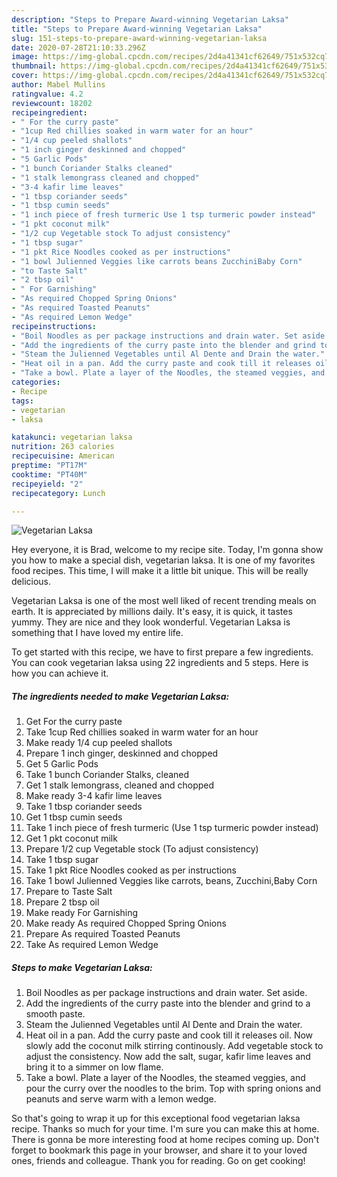 ```yaml
---
description: "Steps to Prepare Award-winning Vegetarian Laksa"
title: "Steps to Prepare Award-winning Vegetarian Laksa"
slug: 151-steps-to-prepare-award-winning-vegetarian-laksa
date: 2020-07-28T21:10:33.296Z
image: https://img-global.cpcdn.com/recipes/2d4a41341cf62649/751x532cq70/vegetarian-laksa-recipe-main-photo.jpg
thumbnail: https://img-global.cpcdn.com/recipes/2d4a41341cf62649/751x532cq70/vegetarian-laksa-recipe-main-photo.jpg
cover: https://img-global.cpcdn.com/recipes/2d4a41341cf62649/751x532cq70/vegetarian-laksa-recipe-main-photo.jpg
author: Mabel Mullins
ratingvalue: 4.2
reviewcount: 18202
recipeingredient:
- " For the curry paste"
- "1cup Red chillies soaked in warm water for an hour"
- "1/4 cup peeled shallots"
- "1 inch ginger deskinned and chopped"
- "5 Garlic Pods"
- "1 bunch Coriander Stalks cleaned"
- "1 stalk lemongrass cleaned and chopped"
- "3-4 kafir lime leaves"
- "1 tbsp coriander seeds"
- "1 tbsp cumin seeds"
- "1 inch piece of fresh turmeric Use 1 tsp turmeric powder instead"
- "1 pkt coconut milk"
- "1/2 cup Vegetable stock To adjust consistency"
- "1 tbsp sugar"
- "1 pkt Rice Noodles cooked as per instructions"
- "1 bowl Julienned Veggies like carrots beans ZucchiniBaby Corn"
- "to Taste Salt"
- "2 tbsp oil"
- " For Garnishing"
- "As required Chopped Spring Onions"
- "As required Toasted Peanuts"
- "As required Lemon Wedge"
recipeinstructions:
- "Boil Noodles as per package instructions and drain water. Set aside."
- "Add the ingredients of the curry paste into the blender and grind to a smooth paste."
- "Steam the Julienned Vegetables until Al Dente and Drain the water."
- "Heat oil in a pan. Add the curry paste and cook till it releases oil. Now slowly add the coconut milk stirring continously. Add vegetable stock to adjust the consistency. Now add the salt, sugar, kafir lime leaves and bring it to a simmer on low flame."
- "Take a bowl. Plate a layer of the Noodles, the steamed veggies, and pour the curry over the noodles to the brim. Top with spring onions and peanuts and serve warm with a lemon wedge."
categories:
- Recipe
tags:
- vegetarian
- laksa

katakunci: vegetarian laksa 
nutrition: 263 calories
recipecuisine: American
preptime: "PT17M"
cooktime: "PT40M"
recipeyield: "2"
recipecategory: Lunch

---
```



![Vegetarian Laksa](https://img-global.cpcdn.com/recipes/2d4a41341cf62649/751x532cq70/vegetarian-laksa-recipe-main-photo.jpg)

Hey everyone, it is Brad, welcome to my recipe site. Today, I'm gonna show you how to make a special dish, vegetarian laksa. It is one of my favorites food recipes. This time, I will make it a little bit unique. This will be really delicious.

Vegetarian Laksa is one of the most well liked of recent trending meals on earth. It is appreciated by millions daily. It's easy, it is quick, it tastes yummy. They are nice and they look wonderful. Vegetarian Laksa is something that I have loved my entire life.




To get started with this recipe, we have to first prepare a few ingredients. You can cook vegetarian laksa using 22 ingredients and 5 steps. Here is how you can achieve it.

<!--inarticleads1-->

##### The ingredients needed to make Vegetarian Laksa:

1. Get  For the curry paste
1. Take 1cup Red chillies soaked in warm water for an hour
1. Make ready 1/4 cup peeled shallots
1. Prepare 1 inch ginger, deskinned and chopped
1. Get 5 Garlic Pods
1. Take 1 bunch Coriander Stalks, cleaned
1. Get 1 stalk lemongrass, cleaned and chopped
1. Make ready 3-4 kafir lime leaves
1. Take 1 tbsp coriander seeds
1. Get 1 tbsp cumin seeds
1. Take 1 inch piece of fresh turmeric (Use 1 tsp turmeric powder instead)
1. Get 1 pkt coconut milk
1. Prepare 1/2 cup Vegetable stock (To adjust consistency)
1. Take 1 tbsp sugar
1. Take 1 pkt Rice Noodles cooked as per instructions
1. Take 1 bowl Julienned Veggies like carrots, beans, Zucchini,Baby Corn
1. Prepare to Taste Salt
1. Prepare 2 tbsp oil
1. Make ready  For Garnishing
1. Make ready As required Chopped Spring Onions
1. Prepare As required Toasted Peanuts
1. Take As required Lemon Wedge




<!--inarticleads2-->

##### Steps to make Vegetarian Laksa:

1. Boil Noodles as per package instructions and drain water. Set aside.
1. Add the ingredients of the curry paste into the blender and grind to a smooth paste.
1. Steam the Julienned Vegetables until Al Dente and Drain the water.
1. Heat oil in a pan. Add the curry paste and cook till it releases oil. Now slowly add the coconut milk stirring continously. Add vegetable stock to adjust the consistency. Now add the salt, sugar, kafir lime leaves and bring it to a simmer on low flame.
1. Take a bowl. Plate a layer of the Noodles, the steamed veggies, and pour the curry over the noodles to the brim. Top with spring onions and peanuts and serve warm with a lemon wedge.




So that's going to wrap it up for this exceptional food vegetarian laksa recipe. Thanks so much for your time. I'm sure you can make this at home. There is gonna be more interesting food at home recipes coming up. Don't forget to bookmark this page in your browser, and share it to your loved ones, friends and colleague. Thank you for reading. Go on get cooking!
